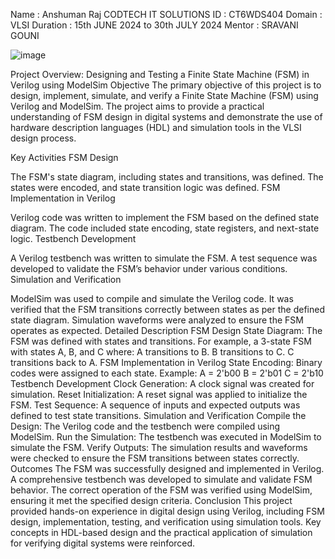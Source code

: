 Name : Anshuman Raj
CODTECH IT SOLUTIONS ID : CT6WDS404
Domain : VLSI
Duration : 15th JUNE 2024 to 30th JULY 2024
Mentor : SRAVANI GOUNI

![image](https://github.com/Anshuman-Raj-07/codtech-task2/assets/163716110/388dee57-a4e7-446b-8da8-aec044d258d8)

Project Overview: Designing and Testing a Finite State Machine (FSM) in Verilog using ModelSim Objective The primary objective of this project is to design, implement, simulate, and verify a Finite State Machine (FSM) using Verilog and ModelSim. The project aims to provide a practical understanding of FSM design in digital systems and demonstrate the use of hardware description languages (HDL) and simulation tools in the VLSI design process.

Key Activities FSM Design

The FSM's state diagram, including states and transitions, was defined. The states were encoded, and state transition logic was defined. FSM Implementation in Verilog

Verilog code was written to implement the FSM based on the defined state diagram. The code included state encoding, state registers, and next-state logic. Testbench Development

A Verilog testbench was written to simulate the FSM. A test sequence was developed to validate the FSM’s behavior under various conditions. Simulation and Verification

ModelSim was used to compile and simulate the Verilog code. It was verified that the FSM transitions correctly between states as per the defined state diagram. Simulation waveforms were analyzed to ensure the FSM operates as expected. Detailed Description FSM Design State Diagram: The FSM was defined with states and transitions. For example, a 3-state FSM with states A, B, and C where: A transitions to B. B transitions to C. C transitions back to A. FSM Implementation in Verilog State Encoding: Binary codes were assigned to each state. Example: A = 2'b00 B = 2'b01 C = 2'b10 Testbench Development Clock Generation: A clock signal was created for simulation. Reset Initialization: A reset signal was applied to initialize the FSM. Test Sequence: A sequence of inputs and expected outputs was defined to test state transitions. Simulation and Verification Compile the Design: The Verilog code and the testbench were compiled using ModelSim. Run the Simulation: The testbench was executed in ModelSim to simulate the FSM. Verify Outputs: The simulation results and waveforms were checked to ensure the FSM transitions between states correctly. Outcomes The FSM was successfully designed and implemented in Verilog. A comprehensive testbench was developed to simulate and validate FSM behavior. The correct operation of the FSM was verified using ModelSim, ensuring it met the specified design criteria. Conclusion This project provided hands-on experience in digital design using Verilog, including FSM design, implementation, testing, and verification using simulation tools. Key concepts in HDL-based design and the practical application of simulation for verifying digital systems were reinforced.
